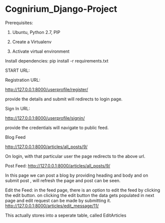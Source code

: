 # Cognirium_Django-Project

Prerequisites:
1. Ubuntu, Python 2.7, PIP


2. Create a Virtualenv

3. Activate virtual environment


Install dependencies:
pip install -r requirements.txt


START URL:

Registration URL:

http://127.0.0.1:8000/userprofile/register/

provide the details and submit will redirects to login page.



Sign In URL:

http://127.0.0.1:8000/userprofile/signin/

provide the credentials will navigate to public feed.



Blog Feed

http://127.0.0.1:8000/articles/all_posts/9/

On login, with that particular user the page redirects to the above url.


Post Feed:
http://127.0.0.1:8000/articles/all_posts/9/

In this page we can post a blog by providing heading and body and on submit post , will refresh the page and post can be seen.


Edit the Feed:
in the feed page, there is an option to edit the feed by clicking the edit button. on clicking the edit button the data gets populated in next page and edit request can be made by submitting it.
http://127.0.0.1:8000/articles/edit_message/11/


This actually stores into a seperate table, called EditArticles





